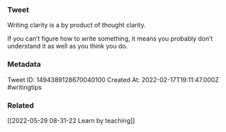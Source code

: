 ### Tweet
Writing clarity is a by product of thought clarity.

If you can’t figure how to write something, it means you probably don’t understand it as well as you think you do.

### Metadata
Tweet ID: 1494389128670040100
Created At: 2022-02-17T19:11:47.000Z
#writingtips 

### Related
[[2022-05-29 08-31-22 Learn by teaching]]

